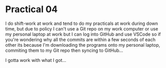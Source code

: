 # Practical 04
I do shift-work at work and tend to do my practicals at work during down time, but due to policy I can't use a Git repo on my work computer or use my personal laptop at work but I can log into GitHub and use VSCode so if you're wondering why all the commits are within a few seconds of each other its because I'm downloading the programs onto my personal laptop, commiting them to my Git repo then syncing to GitHub...

I gotta work with what I got...
